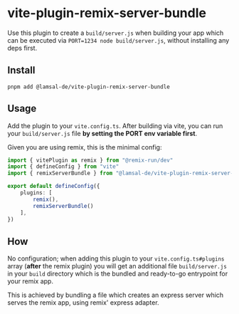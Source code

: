 # vite-plugin-remix-server-bundle

Use this plugin to create a `build/server.js` when building your app which can be executed via `PORT=1234 node build/server.js`,
without installing any deps first.

## Install

```shell
pnpm add @lamsal-de/vite-plugin-remix-server-bundle
```

## Usage

Add the plugin to your `vite.config.ts`. After building via vite, you can run your `build/server.js` file 
**by setting the PORT env variable first**. 

Given you are using remix, this is the minimal config:

```ts
import { vitePlugin as remix } from "@remix-run/dev"
import { defineConfig } from "vite"
import { remixServerBundle } from "@lamsal-de/vite-plugin-remix-server-bundle"

export default defineConfig({
    plugins: [
        remix(),
        remixServerBundle()
    ],
})
```

## How

No configuration; when adding this plugin to your `vite.config.ts#plugins` array (__after__ the remix plugin) you will get
an additional file `build/server.js` in your `build` directory which is the bundled and ready-to-go entrypoint for your remix app.

This is achieved by bundling a file which creates an express server which serves the remix app, using remix' express adapter.
